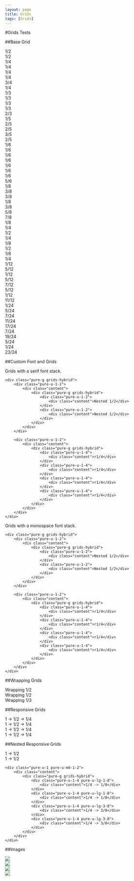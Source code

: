 ```yaml
---
layout: page
title: Grids
tags: [Grids]
---
```


#Grids Tests

##Base Grid

<div class="pure-g grids-hybrid">
    <div class="pure-u-1-2">
        <div class="content">1/2</div>
    </div>
    <div class="pure-u-1-2">
        <div class="content">1/2</div>
    </div>
</div>

<div class="pure-g grids-hybrid">
    <div class="pure-u-1-4">
        <div class="content">1/4</div>
    </div>
    <div class="pure-u-1-4">
        <div class="content">1/4</div>
    </div>
    <div class="pure-u-1-4">
        <div class="content">1/4</div>
    </div>
    <div class="pure-u-1-4">
        <div class="content">1/4</div>
    </div>
</div>

<div class="pure-g grids-hybrid">
    <div class="pure-u-3-4">
        <div class="content">3/4</div>
    </div>
    <div class="pure-u-1-4">
        <div class="content">1/4</div>
    </div>
</div>

<div class="pure-g grids-hybrid">
    <div class="pure-u-1-3">
        <div class="content">1/3</div>
    </div>
    <div class="pure-u-1-3">
        <div class="content">1/3</div>
    </div>
    <div class="pure-u-1-3">
        <div class="content">1/3</div>
    </div>
</div>

<div class="pure-g grids-hybrid">
    <div class="pure-u-1-3">
        <div class="content">1/3</div>
    </div>
    <div class="pure-u-2-3">
        <div class="content">2/3</div>
    </div>
</div>

<div class="pure-g grids-hybrid">
    <div class="pure-u-1-5">
        <div class="content">1/5</div>
    </div>
    <div class="pure-u-2-5">
        <div class="content">2/5</div>
    </div>
    <div class="pure-u-2-5">
        <div class="content">2/5</div>
    </div>
</div>

<div class="pure-g grids-hybrid">
    <div class="pure-u-3-5">
        <div class="content">3/5</div>
    </div>
    <div class="pure-u-2-5">
        <div class="content">2/5</div>
    </div>
</div>

<div class="pure-g grids-hybrid">
    <div class="pure-u-1-6">
        <div class="content">1/6</div>
    </div>
    <div class="pure-u-1-6">
        <div class="content">1/6</div>
    </div>
    <div class="pure-u-1-6">
        <div class="content">1/6</div>
    </div>
    <div class="pure-u-1-6">
        <div class="content">1/6</div>
    </div>
    <div class="pure-u-1-6">
        <div class="content">1/6</div>
    </div>
    <div class="pure-u-1-6">
        <div class="content">1/6</div>
    </div>
</div>

<div class="pure-g grids-hybrid">
    <div class="pure-u-1-6">
        <div class="content">1/6</div>
    </div>
    <div class="pure-u-5-6">
        <div class="content">5/6</div>
    </div>
</div>

<div class="pure-g grids-hybrid">
    <div class="pure-u-1-8">
        <div class="content">1/8</div>
    </div>
    <div class="pure-u-3-8">
        <div class="content">3/8</div>
    </div>
    <div class="pure-u-3-8">
        <div class="content">3/8</div>
    </div>
    <div class="pure-u-1-8">
        <div class="content">1/8</div>
    </div>
</div>

<div class="pure-g grids-hybrid">
    <div class="pure-u-3-8">
        <div class="content">3/8</div>
    </div>
    <div class="pure-u-5-8">
        <div class="content">5/8</div>
    </div>
</div>

<div class="pure-g grids-hybrid">
    <div class="pure-u-7-8">
        <div class="content">7/8</div>
    </div>
    <div class="pure-u-1-8">
        <div class="content">1/8</div>
    </div>
</div>

<div class="pure-g grids-hybrid">
    <div class="pure-u-1-4">
        <div class="content">1/4</div>
    </div>
    <div class="pure-u-1-2">
        <div class="content">1/2</div>
    </div>
    <div class="pure-u-1-4">
        <div class="content">1/4</div>
    </div>
</div>

<div class="pure-g grids-hybrid">
    <div class="pure-u-1-8">
        <div class="content">1/8</div>
    </div>
    <div class="pure-u-1-2">
        <div class="content">1/2</div>
    </div>
    <div class="pure-u-1-8">
        <div class="content">1/8</div>
    </div>
    <div class="pure-u-1-4">
        <div class="content">1/4</div>
    </div>
</div>

<div class="pure-g grids-hybrid">
    <div class="pure-u-1-12">
        <div class="content">1/12</div>
    </div>
    <div class="pure-u-5-12">
        <div class="content">5/12</div>
    </div>
    <div class="pure-u-1-12">
        <div class="content">1/12</div>
    </div>
    <div class="pure-u-5-12">
        <div class="content">5/12</div>
    </div>
</div>

<div class="pure-g grids-hybrid">
    <div class="pure-u-7-12">
        <div class="content">7/12</div>
    </div>
    <div class="pure-u-5-12">
        <div class="content">5/12</div>
    </div>
</div>

<div class="pure-g grids-hybrid">
    <div class="pure-u-1-12">
        <div class="content">1/12</div>
    </div>
    <div class="pure-u-11-12">
        <div class="content">11/12</div>
    </div>
</div>

<div class="pure-g grids-hybrid">
    <div class="pure-u-1-24">
        <div class="content">1/24</div>
    </div>
    <div class="pure-u-5-24">
        <div class="content">5/24</div>
    </div>
    <div class="pure-u-7-24">
        <div class="content">7/24</div>
    </div>
    <div class="pure-u-11-24">
        <div class="content">11/24</div>
    </div>
</div>

<div class="pure-g grids-hybrid">
    <div class="pure-u-17-24">
        <div class="content">17/24</div>
    </div>
    <div class="pure-u-7-24">
        <div class="content">7/24</div>
    </div>
</div>

<div class="pure-g grids-hybrid">
    <div class="pure-u-19-24">
        <div class="content">19/24</div>
    </div>
    <div class="pure-u-5-24">
        <div class="content">5/24</div>
    </div>
</div>

<div class="pure-g grids-hybrid">
    <div class="pure-u-1-24">
        <div class="content">1/24</div>
    </div>
    <div class="pure-u-23-24">
        <div class="content">23/24</div>
    </div>
</div>


##Custom Font and Grids

<div class="serif">
    <p>
        Grids with a serif font stack.
    </p>

    <div class="pure-g grids-hybrid">
        <div class="pure-u-1-2">
            <div class="content">
                <div class="pure-g grids-hybrid">
                    <div class="pure-u-1-2">
                        <div class="content">Nested 1/2</div>
                    </div>
                    <div class="pure-u-1-2">
                        <div class="content">Nested 1/2</div>
                    </div>
                </div>
            </div>
        </div>

        <div class="pure-u-1-2">
            <div class="content">
                <div class="pure-g grids-hybrid">
                    <div class="pure-u-1-4">
                        <div class="content">r1/4</div>
                    </div>
                    <div class="pure-u-1-4">
                        <div class="content">r1/4</div>
                    </div>
                    <div class="pure-u-1-4">
                        <div class="content">r1/4</div>
                    </div>
                    <div class="pure-u-1-4">
                        <div class="content">r1/4</div>
                    </div>
                </div>
            </div>
        </div>
    </div>
</div>

<div class="monospace">
    <p>
        Grids with a monospace font stack.
    </p>

    <div class="pure-g grids-hybrid">
        <div class="pure-u-1-2">
            <div class="content">
                <div class="pure-g grids-hybrid">
                    <div class="pure-u-1-2">
                        <div class="content">Nested 1/2</div>
                    </div>
                    <div class="pure-u-1-2">
                        <div class="content">Nested 1/2</div>
                    </div>
                </div>
            </div>
        </div>

        <div class="pure-u-1-2">
            <div class="content">
                <div class="pure-g grids-hybrid">
                    <div class="pure-u-1-4">
                        <div class="content">r1/4</div>
                    </div>
                    <div class="pure-u-1-4">
                        <div class="content">r1/4</div>
                    </div>
                    <div class="pure-u-1-4">
                        <div class="content">r1/4</div>
                    </div>
                    <div class="pure-u-1-4">
                        <div class="content">r1/4</div>
                    </div>
                </div>
            </div>
        </div>
    </div>
</div>


##Wrapping Grids

<div class="pure-g grids-hybrid">
    <div class="pure-u-1-2">
        <div class="content">Wrapping 1/2</div>
    </div>
    <div class="pure-u-1-2">
        <div class="content">Wrapping 1/2</div>
    </div>
    <div class="pure-u-1-3">
        <div class="content">Wrapping 1/3</div>
    </div>
</div>

##Responsive Grids

<div class="pure-g grids-hybrid">
    <div class="pure-u-1 pure-u-sm-1-2 pure-u-lg-1-4">
        <div class="content">1 -> 1/2 -> 1/4</div>
    </div>
    <div class="pure-u-1 pure-u-sm-1-2 pure-u-lg-1-4">
        <div class="content">1 -> 1/2 -> 1/4</div>
    </div>
    <div class="pure-u-1 pure-u-sm-1-2 pure-u-lg-1-4">
        <div class="content">1 -> 1/2 -> 1/4</div>
    </div>
    <div class="pure-u-1 pure-u-sm-1-2 pure-u-lg-1-4">
        <div class="content">1 -> 1/2 -> 1/4</div>
    </div>
</div>

##Nested Responsive Grids

<div class="pure-g grids-hybrid">
    <div class="pure-u-1 pure-u-md-1-2">
        <div class="content">
            <div class="pure-g grids-hybrid">
                <div class="pure-u-1 pure-u-lg-1-2">
                    <div class="content">1 -> 1/2</div>
                </div>
                <div class="pure-u-1 pure-u-lg-1-2">
                    <div class="content">1 -> 1/2</div>
                </div>
            </div>
        </div>
    </div>

    <div class="pure-u-1 pure-u-md-1-2">
        <div class="content">
            <div class="pure-g grids-hybrid">
                <div class="pure-u-1-4 pure-u-lg-1-8">
                    <div class="content">1/4 -> 1/8</div>
                </div>
                <div class="pure-u-1-4 pure-u-lg-1-8">
                    <div class="content">1/4 -> 1/8</div>
                </div>
                <div class="pure-u-1-4 pure-u-lg-3-8">
                    <div class="content">1/4 -> 3/8</div>
                </div>
                <div class="pure-u-1-4 pure-u-lg-3-8">
                    <div class="content">1/4 -> 3/8</div>
                </div>
            </div>
        </div>
    </div>
</div>

##Images

<div class="pure-g grids-hybrid">
    <div class="pure-u-1 pure-u-sm-1-2 pure-u-lg-1-4">
        <img class="pure-img" src="http://placehold.it/350x200">
    </div>
    <div class="pure-u-1 pure-u-sm-1-2 pure-u-lg-1-4">
        <img class="pure-img" src="http://placehold.it/350x200">
    </div>
    <div class="pure-u-1 pure-u-sm-1-2 pure-u-lg-1-4">
        <img class="pure-img" src="http://placehold.it/350x200">
    </div>
    <div class="pure-u-1 pure-u-sm-1-2 pure-u-lg-1-4">
        <img class="pure-img" src="http://placehold.it/350x200">
    </div>
</div>
